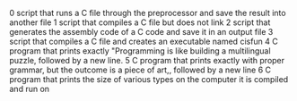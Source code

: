 0 script that runs a C file through the preprocessor and save the result into another file
1 script that compiles a C file but does not link
2 script that generates the assembly code of a C code and save it in an output file
3 script that compiles a C file and creates an executable named cisfun
4 C program that prints exactly "Programming is like building a multilingual puzzle, followed by a new line.
5 C program that prints exactly with proper grammar, but the outcome is a piece of art,, followed by a new line
6 C program that prints the size of various types on the computer it is compiled and run on
